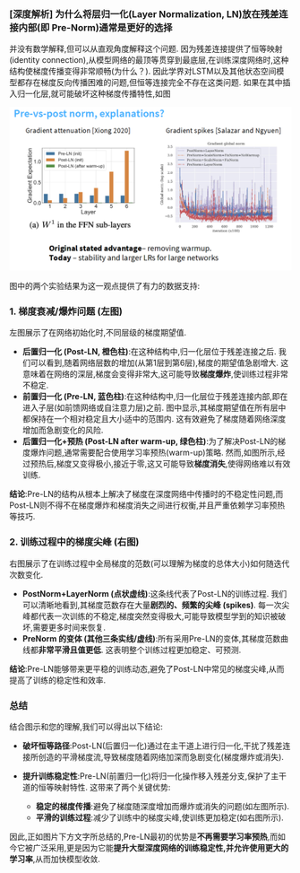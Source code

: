 ### **[深度解析]** 为什么将层归一化(Layer Normalization, LN)放在残差连接内部(即 Pre-Norm)通常是更好的选择  

并没有数学解释,但可以从直观角度解释这个问题. 因为残差连接提供了恒等映射(identity connection),从模型网络的最顶等贯穿到最底层,在训练深度网络时,这种结构使梯度传播变得非常顺畅(为什么？). 因此学界对LSTM以及其他状态空间模型都存在梯度反向传播困难的问题,但恒等连接完全不存在这类问题. 如果在其中插入归一化层,就可能破坏这种梯度传播特性,如图

![](.files/IPvCcUZMLcyI1NS.png)

图中的两个实验结果为这一观点提供了有力的数据支持:

### 1. 梯度衰减/爆炸问题 (左图)

左图展示了在网络初始化时,不同层级的梯度期望值. 

- **后置归一化 (Post-LN, 橙色柱)**:在这种结构中,归一化层位于残差连接之后. 我们可以看到,随着网络层数的增加(从第1层到第6层),梯度的期望值急剧增大. 这意味着在网络的深层,梯度会变得非常大,这可能导致**梯度爆炸**,使训练过程非常不稳定. 
- **前置归一化 (Pre-LN, 蓝色柱)**:在这种结构中,归一化层位于残差连接内部,即在进入子层(如前馈网络或自注意力层)之前. 图中显示,其梯度期望值在所有层中都保持在一个相对稳定且大小适中的范围内. 这有效避免了梯度随着网络深度增加而急剧变化的风险. 
- **后置归一化+预热 (Post-LN after warm-up, 绿色柱)**:为了解决Post-LN的梯度爆炸问题,通常需要配合使用学习率预热(warm-up)策略. 然而,如图所示,经过预热后,梯度又变得极小,接近于零,这又可能导致**梯度消失**,使得网络难以有效训练. 

**结论**:Pre-LN的结构从根本上解决了梯度在深度网络中传播时的不稳定性问题,而Post-LN则不得不在梯度爆炸和梯度消失之间进行权衡,并且严重依赖学习率预热等技巧. 

### 2. 训练过程中的梯度尖峰 (右图)

右图展示了在训练过程中全局梯度的范数(可以理解为梯度的总体大小)如何随迭代次数变化. 

- **PostNorm+LayerNorm (点状虚线)**:这条线代表了Post-LN的训练过程. 我们可以清晰地看到,其梯度范数存在大量**剧烈的、频繁的尖峰 (spikes)**. 每一次尖峰都代表一次训练的不稳定,梯度突然变得极大,可能导致模型学到的知识被破坏,需要更多时间来恢复. 
- **PreNorm 的变体 (其他三条实线/虚线)**:所有采用Pre-LN的变体,其梯度范数曲线都**非常平滑且值更低**. 这表明整个训练过程更加稳定、可预测. 

**结论**:Pre-LN能够带来更平稳的训练动态,避免了Post-LN中常见的梯度尖峰,从而提高了训练的稳定性和效率. 

### 总结

结合图示和您的理解,我们可以得出以下结论:

- **破坏恒等路径**:Post-LN(后置归一化)通过在主干道上进行归一化,干扰了残差连接所创造的平滑梯度流,导致梯度随着网络加深而急剧变化(梯度爆炸或消失). 
- **提升训练稳定性**:Pre-LN(前置归一化)将归一化操作移入残差分支,保护了主干道的恒等映射特性. 这带来了两个关键优势:

  - **稳定的梯度传播**:避免了梯度随深度增加而爆炸或消失的问题(如左图所示). 
  - **平滑的训练过程**:减少了训练中的梯度尖峰,使训练更加稳定(如右图所示). 


因此,正如图片下方文字所总结的,Pre-LN最初的优势是**不再需要学习率预热**,而如今它被广泛采用,更是因为它能**提升大型深度网络的训练稳定性,并允许使用更大的学习率**,从而加快模型收敛. 